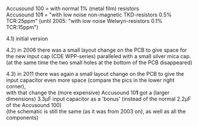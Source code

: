 Accusound 100 = with normal 1% (metal film) resistors  
Accusound 10**1** = \"with low noise non-magnetic TKD-resistors 0.5% TCR:25ppm\" (until 2005: \"with low noise Welwyn-resistors 0.1% TCR:15ppm\")  
  
4.1) initial version  
  
4.2) in 2006 there was a small layout change on the PCB to give space for the new input cap (CDE WPP-series) paralleled with a small silver mica cap.  
(at the same time the two small holes at the bottom of the PCB disappeared)  
  
4.3) in 2011 there was again a small layout change on the PCB to give the input capacitor even more space (compare the pics in the lower right corner),  
with that change the (more expensive) Accusound 10**1** got a (larger dimensions) 3.3µF input capacitor as a 'bonus' (instead of the normal 2.2µF of the Accusound 100)  
(the schematic is still the same (as it was from 2003 on), as well as all the components)
